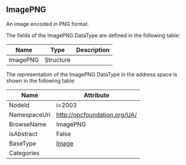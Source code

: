 <!-- datatype -->
## ImagePNG
An image encoded in PNG format.  
<!-- end of description -->
The fields of the ImagePNG DataType are defined in the following table:  

|Name|Type|Description|
|---|---|---|
|ImagePNG|Structure||

The representation of the ImagePNG DataType in the address space is shown in the following table:  

|Name|Attribute|
|---|---|
|NodeId|i=2003|
|NamespaceUri|http://opcfoundation.org/UA/|
|BrowseName|ImagePNG|
|IsAbstract|False|
|BaseType|[Image](../../DataTypes/Image/readme.md)|
|Categories||

